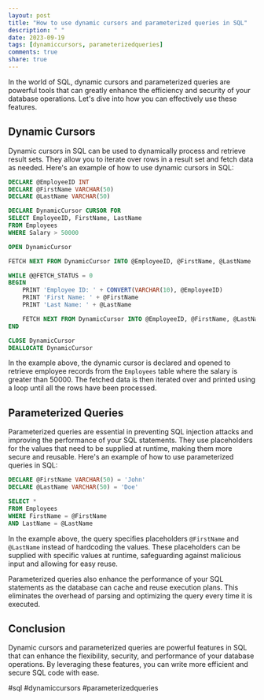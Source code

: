 ```yaml
---
layout: post
title: "How to use dynamic cursors and parameterized queries in SQL"
description: " "
date: 2023-09-19
tags: [dynamiccursors, parameterizedqueries]
comments: true
share: true
---
```


In the world of SQL, dynamic cursors and parameterized queries are powerful tools that can greatly enhance the efficiency and security of your database operations. Let's dive into how you can effectively use these features.

## Dynamic Cursors

Dynamic cursors in SQL can be used to dynamically process and retrieve result sets. They allow you to iterate over rows in a result set and fetch data as needed. Here's an example of how to use dynamic cursors in SQL:

```sql
DECLARE @EmployeeID INT
DECLARE @FirstName VARCHAR(50)
DECLARE @LastName VARCHAR(50)

DECLARE DynamicCursor CURSOR FOR 
SELECT EmployeeID, FirstName, LastName
FROM Employees
WHERE Salary > 50000

OPEN DynamicCursor

FETCH NEXT FROM DynamicCursor INTO @EmployeeID, @FirstName, @LastName

WHILE @@FETCH_STATUS = 0
BEGIN
    PRINT 'Employee ID: ' + CONVERT(VARCHAR(10), @EmployeeID)
    PRINT 'First Name: ' + @FirstName
    PRINT 'Last Name: ' + @LastName

    FETCH NEXT FROM DynamicCursor INTO @EmployeeID, @FirstName, @LastName
END

CLOSE DynamicCursor
DEALLOCATE DynamicCursor
```

In the example above, the dynamic cursor is declared and opened to retrieve employee records from the `Employees` table where the salary is greater than 50000. The fetched data is then iterated over and printed using a loop until all the rows have been processed.

## Parameterized Queries

Parameterized queries are essential in preventing SQL injection attacks and improving the performance of your SQL statements. They use placeholders for the values that need to be supplied at runtime, making them more secure and reusable. Here's an example of how to use parameterized queries in SQL:

```sql
DECLARE @FirstName VARCHAR(50) = 'John'
DECLARE @LastName VARCHAR(50) = 'Doe'

SELECT *
FROM Employees
WHERE FirstName = @FirstName
AND LastName = @LastName
```

In the example above, the query specifies placeholders `@FirstName` and `@LastName` instead of hardcoding the values. These placeholders can be supplied with specific values at runtime, safeguarding against malicious input and allowing for easy reuse.

Parameterized queries also enhance the performance of your SQL statements as the database can cache and reuse execution plans. This eliminates the overhead of parsing and optimizing the query every time it is executed.

## Conclusion

Dynamic cursors and parameterized queries are powerful features in SQL that can enhance the flexibility, security, and performance of your database operations. By leveraging these features, you can write more efficient and secure SQL code with ease.

#sql #dynamiccursors #parameterizedqueries